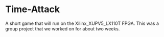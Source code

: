# Time-Attack
A short game that will run on the Xilinx_XUPV5_LX110T FPGA. This was a group project that we worked on for about two weeks.
